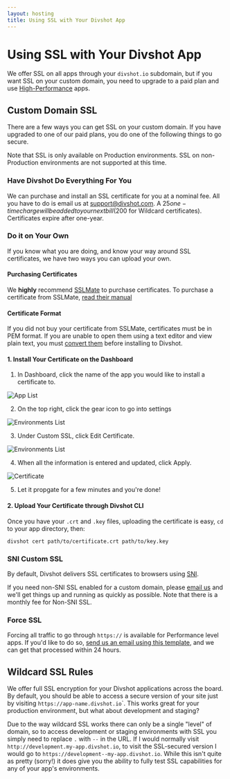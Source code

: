 ```yaml
---
layout: hosting
title: Using SSL with Your Divshot App
---
```


# Using SSL with Your Divshot App

<p class="lead">We offer SSL on all apps through your <code>divshot.io</code> subdomain, but if you want SSL on your custom domain, you need to upgrade to a paid plan and use <a href="/guides/high-performance">High-Performance</a> apps.</p>

## Custom Domain SSL

There are a few ways you can get SSL on your custom domain. If you have upgraded to one of our paid plans, you do one of the following things to go secure.

Note that SSL is only available on Production environments. SSL on non-Production environments are not supported at this time.

### Have Divshot Do Everything For You

We can purchase and install an SSL certificate for you at a nominal fee. All you have to do is email us at [support@divshot.com](mailto:support@divshot.com?Subject=SSL%20Certificate%20Purchase%20and%20Install&Body=App%20Name%3A%0A%0ACustom%20Domain%20Name%3A%0A%0AWildcard%20%28Y/N%29%3A%20*Wildcard%20Certificates%20cost%20%24200*). A $25 one-time charge will be added to your next bill ($200 for Wildcard certificates). Certificates expire after one-year.

### Do it on Your Own

If you know what you are doing, and know your way around SSL certificates, we have two ways you can upload your own.

#### Purchasing Certificates

We **highly** recommend [SSLMate](https://sslmate.com) to purchase certificates. To purchase a certificate from SSLMate, [read their manual](https://sslmate.com/help/buy)

#### Certificate Format

If you did not buy your certificate from SSLMate, certificates must be in PEM format. If you are unable to open them using a text editor and view plain text, you must [convert them](https://www.sslshopper.com/ssl-converter.html) before installing to Divshot.


#### 1. Install Your Certificate on the Dashboard

1. In Dashboard, click the name of the app you would like to install a certificate to.

<img src="{% asset_path guides/ssl-app.png %}" alt="App List" class="img-responsive">

2. On the top right, click the gear icon to go into settings

<img src="{% asset_path guides/environments-settings.png %}" alt="Environments List" class="img-responsive">

3. Under Custom SSL, click Edit Certificate.

<img src="{% asset_path guides/custom-ssl.png %}" alt="Environments List" class="img-responsive">

4. When all the information is entered and updated, click Apply.

<img src="{% asset_path guides/cert.png %}" alt="Certificate" class="img-responsive">

5. Let it propgate for a few minutes and you're done!

#### 2. Upload Your Certificate through Divshot CLI

Once you have your `.crt` and `.key` files, uploading the certificate is easy, `cd` to your app directory, then:

```
divshot cert path/to/certificate.crt path/to/key.key
```

### SNI Custom SSL

By default, Divshot delivers SSL certificates to browsers using [SNI](https://en.wikipedia.org/wiki/Server_Name_Indication).

If you need non-SNI SSL enabled for a custom domain, please [email us](mailto:support@divshot.com) and we'll get
things up and running as quickly as possible. Note that there is a monthly fee for Non-SNI SSL.

### Force SSL

Forcing all traffic to go through `https://` is available for Performance level apps. If you'd like to do so, [send us an email using this template](mailto:help@divshot.com?Subject=Force%20SSL%20Request&Body=Divshot%20App%20Name%20and%20Custom%20Domain%20Names%3A%0Amyapp1%2C%20myapp1.com), and we can get that processed within 24 hours.

## Wildcard SSL Rules

We offer full SSL encryption for your Divshot applications across the board. By default, you should be
able to access a secure version of your site just by visiting `https://app-name.divshot.io`</code>`. This works
great for your production environment, but what about development and staging?

Due to the way wildcard SSL works there can only be a single "level" of domain, so to access development
or staging environments with SSL you simply need to replace `.` with `--` in the URL. If I would normally
visit `http://development.my-app.divshot.io`, to visit the SSL-secured version I would go to
`https://development--my-app.divshot.io`. While this isn't quite as pretty (sorry!) it does give you the
ability to fully test SSL capabilities for any of your app's environments.
